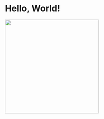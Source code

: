 <!DOCTYPE html>

<html>
<head>
  <meta http-equiv="CONTENT-TYPE" content="text/html; charset=UTF-8">
  <title>Hello, World!</title>
</head>
<body>
  <h1>
    Hello, World!
  </h1>
  <img src="IMG_20250312_064231_829.jpg" width="300" height="300">
</body>
</html>
